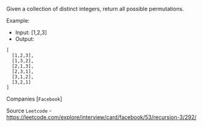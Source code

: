 Given a collection of distinct integers, return all possible permutations.

Example:

- Input: [1,2,3]
- Output:
```
[
  [1,2,3],
  [1,3,2],
  [2,1,3],
  [2,3,1],
  [3,1,2],
  [3,2,1]
]
```

Companies [`Facebook`]

Source `Leetcode` - https://leetcode.com/explore/interview/card/facebook/53/recursion-3/292/